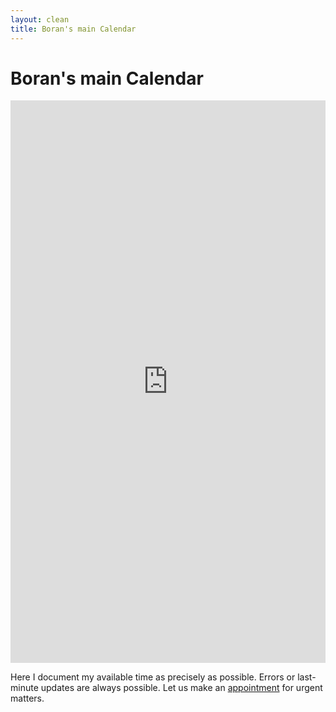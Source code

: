 ```yaml
---
layout: clean
title: Boran's main Calendar
---
```

# Boran's main Calendar

<iframe src="https://calendar.google.com/calendar/embed?src=boran%40goegetap.name&ctz=Europe%2FBerlin" style="border: 0" width="100%" height="900" frameborder="0" scrolling="no"></iframe>

Here I document my available time as precisely as possible. Errors or last-minute updates are always possible. Let us make an [appointment](/impressum/) for urgent matters.
